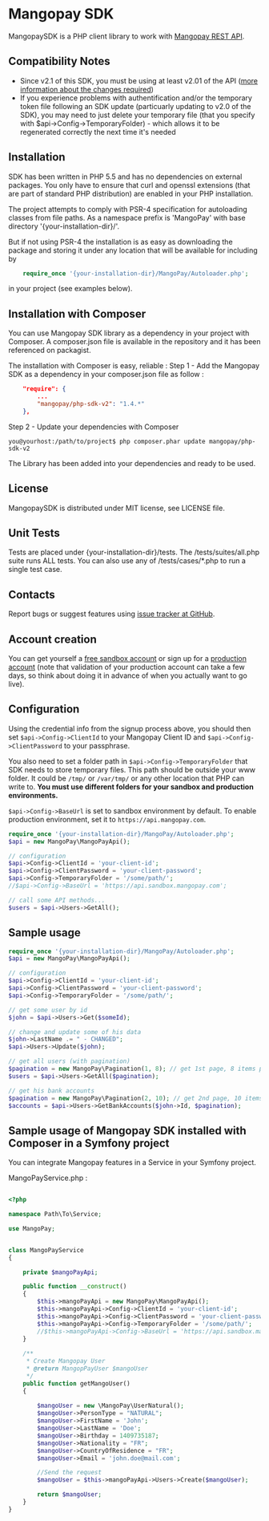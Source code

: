 Mangopay SDK
=================================================
MangopaySDK is a PHP client library to work with
[Mangopay REST API](http://docs.mangopay.com/api-references/).


Compatibility Notes
-------------------------------------------------
* Since v2.1 of this SDK, you must be using at least v2.01 of the API ([more information about the changes required](https://docs.mangopay.com/api-v2-01-overview/))
* If you experience problems with authentification and/or the temporary token file following an SDK update (particuarly updating to v2.0 of the SDK), you may need to just delete your temporary file (that you specify with $api->Config->TemporaryFolder) - which allows it to be regenerated correctly the next time it's needed


Installation
-------------------------------------------------
SDK has been written in PHP 5.5 and has no dependencies on external packages.
You only have to ensure that curl and openssl extensions (that are part of
standard PHP distribution) are enabled in your PHP installation.

The project attempts to comply with PSR-4 specification for autoloading classes from file paths. 
As a namespace prefix is 'MangoPay\' with base directory '{your-installation-dir}/'.

But if not using PSR-4 the installation is as easy as downloading the package and storing it
under any location that will be available for including by
```php
    require_once '{your-installation-dir}/MangoPay/Autoloader.php';
```

in your project (see examples below).

Installation with Composer
-------------------------------------------------
You can use Mangopay SDK library as a dependency in your project with Composer. A composer.json file is available in the repository and it has been referenced on packagist. 

The installation with Composer is easy, reliable : 
Step 1 - Add the Mangopay SDK as a dependency in your composer.json file as follow :
```json
    "require": {
        ...
        "mangopay/php-sdk-v2": "1.4.*"
    },
```

Step 2 - Update your dependencies with Composer

    you@yourhost:/path/to/project$ php composer.phar update mangopay/php-sdk-v2

The Library has been added into your dependencies and ready to be used.

License
-------------------------------------------------
MangopaySDK is distributed under MIT license, see LICENSE file.


Unit Tests
-------------------------------------------------
Tests are placed under {your-installation-dir}/tests.
The /tests/suites/all.php suite runs ALL tests.
You can also use any of /tests/cases/*.php to run a single test case.


Contacts
-------------------------------------------------
Report bugs or suggest features using
[issue tracker at GitHub](https://github.com/Mangopay/mangopay2-php-sdk).


Account creation
-------------------------------------------------
You can get yourself a [free sandbox account](https://www.mangopay.com/get-started/create-sandbox/) or sign up for a [production account](https://www.mangopay.com/get-started/submit-your-app/create-credentials/) (note that validation of your production account can take a few days, so think about doing it in advance of when you actually want to go live).


Configuration
-------------------------------------------------
Using the credential info from the signup process above, you should then set `$api->Config->ClientId` to your Mangopay Client ID and `$api->Config->ClientPassword` to your passphrase.

You also need to set a folder path in `$api->Config->TemporaryFolder` that SDK needs 
to store temporary files. This path should be outside your www folder.
It could be `/tmp/` or `/var/tmp/` or any other location that PHP can write to. 
**You must use different folders for your sandbox and production environments.**

`$api->Config->BaseUrl` is set to sandbox environment by default. To enable production
environment, set it to `https://api.mangopay.com`.

```php
require_once '{your-installation-dir}/MangoPay/Autoloader.php';
$api = new MangoPay\MangoPayApi();

// configuration
$api->Config->ClientId = 'your-client-id';
$api->Config->ClientPassword = 'your-client-password';
$api->Config->TemporaryFolder = '/some/path/';
//$api->Config->BaseUrl = 'https://api.sandbox.mangopay.com';

// call some API methods...
$users = $api->Users->GetAll();
```


Sample usage
-------------------------------------------------
```php
require_once '{your-installation-dir}/MangoPay/Autoloader.php';
$api = new MangoPay\MangoPayApi();

// configuration
$api->Config->ClientId = 'your-client-id';
$api->Config->ClientPassword = 'your-client-password';
$api->Config->TemporaryFolder = '/some/path/';

// get some user by id
$john = $api->Users->Get($someId);

// change and update some of his data
$john->LastName .= " - CHANGED";
$api->Users->Update($john);

// get all users (with pagination)
$pagination = new MangoPay\Pagination(1, 8); // get 1st page, 8 items per page
$users = $api->Users->GetAll($pagination);

// get his bank accounts
$pagination = new MangoPay\Pagination(2, 10); // get 2nd page, 10 items per page
$accounts = $api->Users->GetBankAccounts($john->Id, $pagination);
```


Sample usage of Mangopay SDK installed with Composer in a Symfony project
-------------------------------------------------
You can integrate Mangopay features in a Service in your Symfony project. 

MangoPayService.php : 
```php

<?php

namespace Path\To\Service;

use MangoPay;


class MangoPayService
{

    private $mangoPayApi;

    public function __construct()
    {
        $this->mangoPayApi = new MangoPay\MangoPayApi();
        $this->mangoPayApi->Config->ClientId = 'your-client-id';
        $this->mangoPayApi->Config->ClientPassword = 'your-client-password';
        $this->mangoPayApi->Config->TemporaryFolder = '/some/path/';    
        //$this->mangoPayApi->Config->BaseUrl = 'https://api.sandbox.mangopay.com';
    }
    
    /**
     * Create Mangopay User
     * @return MangopPayUser $mangoUser
     */
    public function getMangoUser()
    {
        
        $mangoUser = new \MangoPay\UserNatural();
        $mangoUser->PersonType = "NATURAL";
        $mangoUser->FirstName = 'John';
        $mangoUser->LastName = 'Doe';
        $mangoUser->Birthday = 1409735187;
        $mangoUser->Nationality = "FR";
        $mangoUser->CountryOfResidence = "FR";
        $mangoUser->Email = 'john.doe@mail.com';

        //Send the request
        $mangoUser = $this->mangoPayApi->Users->Create($mangoUser);

        return $mangoUser;
    }
}
```
